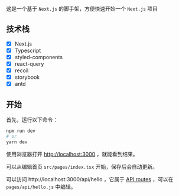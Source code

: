 这是一个基于 `Next.js` 的脚手架，方便快速开始一个 `Next.js` 项目

## 技术栈

- [x] Next.js
- [x] Typescript
- [x] styled-components
- [x] react-query
- [x] recoil
- [x] storybook
- [x] antd

## 开始

首先，运行以下命令：

```bash
npm run dev
# or
yarn dev
```

使用浏览器打开 [http://localhost:3000](http://localhost:3000) ，就能看到结果。

可以从编辑首页 `src/pages/index.tsx` 开始，保存后会自动更新。

可以访问 http://localhost:3000/api/hello ，它属于 [API routes](https://nextjs.org/docs/api-routes/introduction) ，可以在 `pages/api/hello.js` 中编辑。
